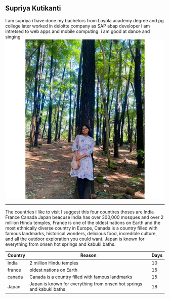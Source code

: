 ## Supriya Kutikanti
I am supriya i have done my bachelors from Loyola academy degree and pg college later worked in deloitte company as SAP abap developer i am  intretsed to web apps and mobile computing. i am good at dance and singing
![My photo](Supriya.jpeg)

---

The countries i like to visit
I suggest this four countires thoses are India France Canada Japan beacuse India has over 300,000 mosques and over 2 million Hindu temples, France is one of the oldest nations on Earth and the most ethnically diverse country in Europe, Canada is a country filled with famous landmarks, historical wonders, delicious food, incredible culture, and all the outdoor exploration you could want. Japan is known for everything from onsen hot springs and kabuki baths.

|Country|Reason|Days|
|-------|------|----|
|India|2 million Hindu temples|10|
|france|oldest nations on Earth|15|
|canada|Canada is a country filled with famous landmarks|15|
|Japan|Japan is known for everything from onsen hot springs and kabuki baths|18|


